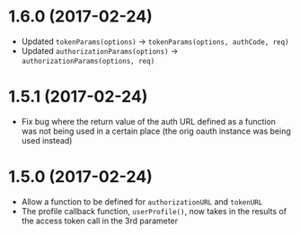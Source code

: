 # 1.6.0 (2017-02-24)

  * Updated `tokenParams(options)` ->  `tokenParams(options, authCode, req)`
  * Updated `authorizationParams(options)` -> `authorizationParams(options, req)`

# 1.5.1 (2017-02-24)

  * Fix bug where the return value of the auth URL defined as a function was not being used in a certain place (the orig oauth instance was being used instead)

# 1.5.0 (2017-02-24)

  * Allow a function to be defined for `authorizationURL` and `tokenURL`
  * The profile callback function, `userProfile()`, now takes in the results of the access token call in the 3rd parameter

